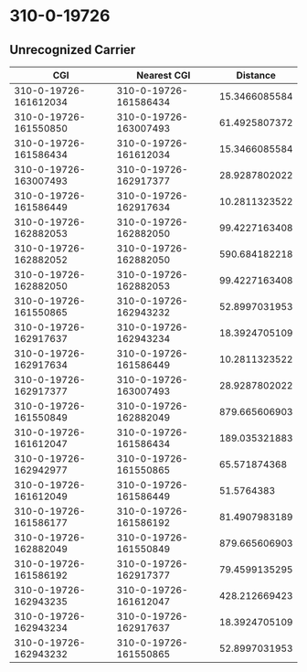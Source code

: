 # 310-0-19726
## Unrecognized Carrier


| CGI | Nearest CGI | Distance |
|-----|-------------|----------|
| 310-0-19726-161612034 | 310-0-19726-161586434 | 15.3466085584 |
| 310-0-19726-161550850 | 310-0-19726-163007493 | 61.4925807372 |
| 310-0-19726-161586434 | 310-0-19726-161612034 | 15.3466085584 |
| 310-0-19726-163007493 | 310-0-19726-162917377 | 28.9287802022 |
| 310-0-19726-161586449 | 310-0-19726-162917634 | 10.2811323522 |
| 310-0-19726-162882053 | 310-0-19726-162882050 | 99.4227163408 |
| 310-0-19726-162882052 | 310-0-19726-162882050 | 590.684182218 |
| 310-0-19726-162882050 | 310-0-19726-162882053 | 99.4227163408 |
| 310-0-19726-161550865 | 310-0-19726-162943232 | 52.8997031953 |
| 310-0-19726-162917637 | 310-0-19726-162943234 | 18.3924705109 |
| 310-0-19726-162917634 | 310-0-19726-161586449 | 10.2811323522 |
| 310-0-19726-162917377 | 310-0-19726-163007493 | 28.9287802022 |
| 310-0-19726-161550849 | 310-0-19726-162882049 | 879.665606903 |
| 310-0-19726-161612047 | 310-0-19726-161586434 | 189.035321883 |
| 310-0-19726-162942977 | 310-0-19726-161550865 | 65.571874368 |
| 310-0-19726-161612049 | 310-0-19726-161586449 | 51.5764383 |
| 310-0-19726-161586177 | 310-0-19726-161586192 | 81.4907983189 |
| 310-0-19726-162882049 | 310-0-19726-161550849 | 879.665606903 |
| 310-0-19726-161586192 | 310-0-19726-162917377 | 79.4599135295 |
| 310-0-19726-162943235 | 310-0-19726-161612047 | 428.212669423 |
| 310-0-19726-162943234 | 310-0-19726-162917637 | 18.3924705109 |
| 310-0-19726-162943232 | 310-0-19726-161550865 | 52.8997031953 |
